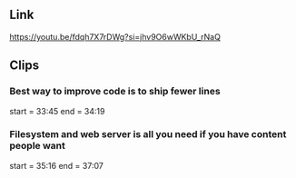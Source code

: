 ## Link
https://youtu.be/fdqh7X7rDWg?si=jhv9O6wWKbU_rNaQ

## Clips

### Best way to improve code is to ship fewer lines
start = 33:45
end = 34:19

### Filesystem and web server is all you need if you have content people want
start = 35:16
end = 37:07

